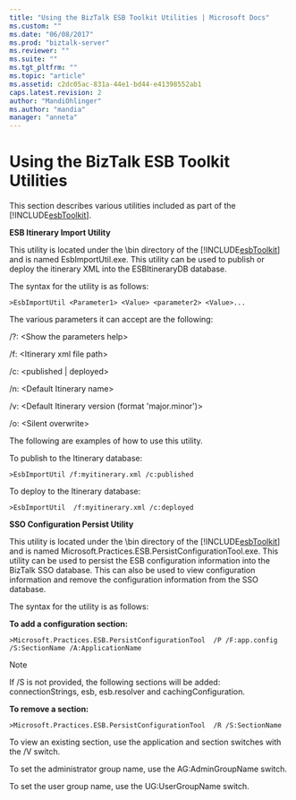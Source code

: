 ```yaml
---
title: "Using the BizTalk ESB Toolkit Utilities | Microsoft Docs"
ms.custom: ""
ms.date: "06/08/2017"
ms.prod: "biztalk-server"
ms.reviewer: ""
ms.suite: ""
ms.tgt_pltfrm: ""
ms.topic: "article"
ms.assetid: c2dc05ac-831a-44e1-bd44-e41398552ab1
caps.latest.revision: 2
author: "MandiOhlinger"
ms.author: "mandia"
manager: "anneta"
---
```

# Using the BizTalk ESB Toolkit Utilities
This section describes various utilities included as part of the [!INCLUDE[esbToolkit](../includes/esbtoolkit-md.md)].  
  
 **ESB Itinerary Import Utility**  
  
 This utility is located under the \bin directory of the [!INCLUDE[esbToolkit](../includes/esbtoolkit-md.md)] and is named EsbImportUtil.exe. This utility can be used to publish or deploy the itinerary XML into the ESBItineraryDB database.  
  
 The syntax for the utility is as follows:  
  
```  
>EsbImportUtil <Parameter1> <Value> <parameter2> <Value>...  
```  
  
 The various parameters it can accept are the following:  
  
 /?: \<Show the parameters help>  
  
 /f: \<Itinerary xml file path>  
  
 /c: \<published &#124; deployed>  
  
 /n: \<Default Itinerary name>  
  
 /v: \<Default Itinerary version (format 'major.minor')>  
  
 /o: \<Silent overwrite>  
  
 The following are examples of how to use this utility.  
  
 To publish to the Itinerary database:  
  
```  
>EsbImportUtil /f:myitinerary.xml /c:published  
```  
  
 To deploy to the Itinerary database:  
  
```  
>EsbImportUtil  /f:myitinerary.xml /c:deployed  
```  
  
 **SSO Configuration Persist Utility**  
  
 This utility is located under the \bin directory of the [!INCLUDE[esbToolkit](../includes/esbtoolkit-md.md)] and is named Microsoft.Practices.ESB.PersistConfigurationTool.exe. This utility can be used to persist the ESB configuration information into the BizTalk SSO database. This can also be used to view configuration information and remove the configuration information from the SSO database.  
  
 The syntax for the utility is as follows:  
  
 **To add a configuration section:**  
  
```  
>Microsoft.Practices.ESB.PersistConfigurationTool  /P /F:app.config /S:SectionName /A:ApplicationName  
```  
  
> [!NOTE]
>  If /S is not provided, the following sections will be added: connectionStrings, esb, esb.resolver and cachingConfiguration.  
  
 **To remove a section:**  
  
```  
>Microsoft.Practices.ESB.PersistConfigurationTool  /R /S:SectionName  
```  
  
 To view an existing section, use the application and section switches with the /V switch.  
  
 To set the administrator group name, use the AG:AdminGroupName switch.  
  
 To set the user group name, use the UG:UserGroupName switch.